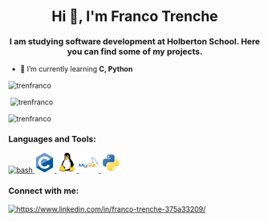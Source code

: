 <h1 align="center">Hi 👋, I'm Franco Trenche</h1>
<h3 align="center">I am studying software development at Holberton School. Here you can find some of my projects.</h3>


- 🌱 I’m currently learning **C, Python**

<p><img align="center" src="https://github-readme-stats.vercel.app/api/top-langs?username=trenfranco&show_icons=true&locale=en&layout=compact" alt="trenfranco" /></p>

<p>&nbsp;<img align="center" src="https://github-readme-stats.vercel.app/api?username=trenfranco&show_icons=true&locale=en" alt="trenfranco" /></p>

<p><img align="center" src="https://github-readme-streak-stats.herokuapp.com/?user=trenfranco&" alt="trenfranco" /></p>


<h3 align="left">Languages and Tools:</h3>
<p align="left"> <a href="https://www.gnu.org/software/bash/" target="_blank" rel="noreferrer"> <img src="https://www.vectorlogo.zone/logos/gnu_bash/gnu_bash-icon.svg" alt="bash" width="40" height="40"/> </a> <a href="https://www.cprogramming.com/" target="_blank" rel="noreferrer"> <img src="https://raw.githubusercontent.com/devicons/devicon/master/icons/c/c-original.svg" alt="c" width="40" height="40"/> </a> <a href="https://www.linux.org/" target="_blank" rel="noreferrer"> <img src="https://raw.githubusercontent.com/devicons/devicon/master/icons/linux/linux-original.svg" alt="linux" width="40" height="40"/> </a> <a href="https://www.mysql.com/" target="_blank" rel="noreferrer"> <img src="https://raw.githubusercontent.com/devicons/devicon/master/icons/mysql/mysql-original-wordmark.svg" alt="mysql" width="40" height="40"/> </a> <a href="https://www.python.org" target="_blank" rel="noreferrer"> <img src="https://raw.githubusercontent.com/devicons/devicon/master/icons/python/python-original.svg" alt="python" width="40" height="40"/> </a> </p>

<h3 align="left">Connect with me:</h3>
<p align="left">
<a href="https://linkedin.com/in/https://www.linkedin.com/in/franco-trenche-375a33209/" target="blank"><img align="center" src="https://raw.githubusercontent.com/rahuldkjain/github-profile-readme-generator/master/src/images/icons/Social/linked-in-alt.svg" alt="https://www.linkedin.com/in/franco-trenche-375a33209/" height="30" width="40" /></a>
</p>


